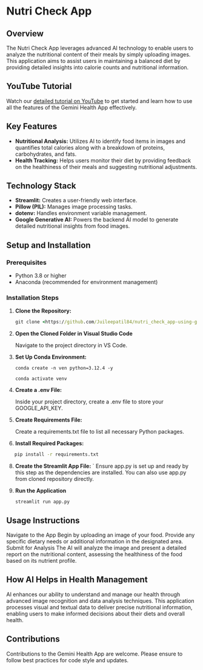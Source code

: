 # Nutri Check App

## Overview
The Nutri Check App leverages advanced AI technology to enable users to analyze the nutritional content of their meals by simply uploading images. This application aims to assist users in maintaining a balanced diet by providing detailed insights into calorie counts and nutritional information.

## YouTube Tutorial
Watch our [detailed tutorial on YouTube](https://youtu.be/N-6lU4dC15I) to get started and learn how to use all the features of the Gemini Health App effectively.

## Key Features
- **Nutritional Analysis:** Utilizes AI to identify food items in images and quantifies total calories along with a breakdown of proteins, carbohydrates, and fats.
- **Health Tracking:** Helps users monitor their diet by providing feedback on the healthiness of their meals and suggesting nutritional adjustments.

## Technology Stack
- **Streamlit:** Creates a user-friendly web interface.
- **Pillow (PIL):** Manages image processing tasks.
- **dotenv:** Handles environment variable management.
- **Google Generative AI:** Powers the backend AI model to generate detailed nutritional insights from food images.

## Setup and Installation

### Prerequisites
- Python 3.8 or higher
- Anaconda (recommended for environment management)

### Installation Steps
1. **Clone the Repository:**
   ```cmd
   git clone <https://github.com/Juileepatil84/nutri_check_app-using-gemini-pro-vosion.git>

2. **Open the Cloned Folder in Visual Studio Code**
   
   Navigate to the project directory in VS Code.

4. **Set Up Conda Environment:**
   ```
   conda create -n ven python=3.12.4 -y
   
   conda activate venv

4. **Create a .env File:**

   Inside your project directory, create a .env file to store your GOOGLE_API_KEY.

6. **Create Requirements File:**

   Create a requirements.txt file to list all necessary Python packages.

7. **Install Required Packages:**
  ```cmd
     pip install -r requirements.txt
```  

8. **Create the Streamlit App File:**
   `
   Ensure app.py is set up and ready by this step as the dependencies are installed. You can also use app.py from cloned repository directly.

9. **Run the Application**
   ```
   streamlit run app.py

## Usage Instructions
Navigate to the App
Begin by uploading an image of your food.
Provide any specific dietary needs or additional information in the designated area.
Submit for Analysis
The AI will analyze the image and present a detailed report on the nutritional content, assessing the healthiness of the food based on its nutrient profile.

## How AI Helps in Health Management
AI enhances our ability to understand and manage our health through advanced image recognition and data analysis techniques. This application processes visual and textual data to deliver precise nutritional information, enabling users to make informed decisions about their diets and overall health.

## Contributions
Contributions to the Gemini Health App are welcome. Please ensure to follow best practices for code style and updates.




  










  







